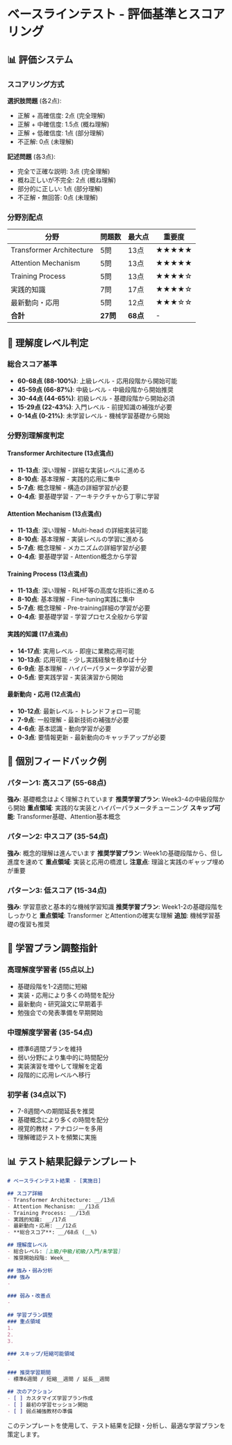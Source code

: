 # ベースラインテスト - 評価基準とスコアリング

## 📊 評価システム

### スコアリング方式

**選択肢問題** (各2点):
- 正解 + 高確信度: 2点 (完全理解)
- 正解 + 中確信度: 1.5点 (概ね理解)  
- 正解 + 低確信度: 1点 (部分理解)
- 不正解: 0点 (未理解)

**記述問題** (各3点):
- 完全で正確な説明: 3点 (完全理解)
- 概ね正しいが不完全: 2点 (概ね理解)
- 部分的に正しい: 1点 (部分理解)
- 不正解・無回答: 0点 (未理解)

### 分野別配点

| 分野 | 問題数 | 最大点 | 重要度 |
|------|--------|--------|--------|
| Transformer Architecture | 5問 | 13点 | ★★★★★ |
| Attention Mechanism | 5問 | 13点 | ★★★★★ |
| Training Process | 5問 | 13点 | ★★★★☆ |
| 実践的知識 | 7問 | 17点 | ★★★★☆ |
| 最新動向・応用 | 5問 | 12点 | ★★★☆☆ |
| **合計** | **27問** | **68点** | - |

## 🎯 理解度レベル判定

### 総合スコア基準
- **60-68点 (88-100%)**: 上級レベル - 応用段階から開始可能
- **45-59点 (66-87%)**: 中級レベル - 中級段階から開始推奨
- **30-44点 (44-65%)**: 初級レベル - 基礎段階から開始必須
- **15-29点 (22-43%)**: 入門レベル - 前提知識の補強が必要
- **0-14点 (0-21%)**: 未学習レベル - 機械学習基礎から開始

### 分野別理解度判定

#### Transformer Architecture (13点満点)
- **11-13点**: 深い理解 - 詳細な実装レベルに進める
- **8-10点**: 基本理解 - 実践的応用に集中
- **5-7点**: 概念理解 - 構造の詳細学習が必要
- **0-4点**: 要基礎学習 - アーキテクチャから丁寧に学習

#### Attention Mechanism (13点満点)
- **11-13点**: 深い理解 - Multi-head の詳細実装可能
- **8-10点**: 基本理解 - 実装レベルの学習に進める
- **5-7点**: 概念理解 - メカニズムの詳細学習が必要
- **0-4点**: 要基礎学習 - Attention概念から学習

#### Training Process (13点満点)
- **11-13点**: 深い理解 - RLHF等の高度な技術に進める
- **8-10点**: 基本理解 - Fine-tuning実践に集中
- **5-7点**: 概念理解 - Pre-training詳細の学習が必要
- **0-4点**: 要基礎学習 - 学習プロセス全般から学習

#### 実践的知識 (17点満点)
- **14-17点**: 実用レベル - 即座に業務応用可能
- **10-13点**: 応用可能 - 少し実践経験を積めば十分
- **6-9点**: 基本理解 - ハイパーパラメータ学習が必要
- **0-5点**: 要実践学習 - 実装演習から開始

#### 最新動向・応用 (12点満点)
- **10-12点**: 最新レベル - トレンドフォロー可能
- **7-9点**: 一般理解 - 最新技術の補強が必要
- **4-6点**: 基本認識 - 動向学習が必要
- **0-3点**: 要情報更新 - 最新動向のキャッチアップが必要

## 📝 個別フィードバック例

### パターン1: 高スコア (55-68点)
**強み**: 基礎概念はよく理解されています
**推奨学習プラン**: Week3-4の中級段階から開始
**重点領域**: 実践的な実装とハイパーパラメータチューニング
**スキップ可能**: Transformer基礎、Attention基本概念

### パターン2: 中スコア (35-54点)
**強み**: 概念的理解は進んでいます
**推奨学習プラン**: Week1の基礎段階から、但し進度を速めて
**重点領域**: 実装と応用の橋渡し
**注意点**: 理論と実践のギャップ埋めが重要

### パターン3: 低スコア (15-34点)
**強み**: 学習意欲と基本的な機械学習知識
**推奨学習プラン**: Week1-2の基礎段階をしっかりと
**重点領域**: Transformer とAttentionの確実な理解
**追加**: 機械学習基礎の復習も推奨

## 🎯 学習プラン調整指針

### 高理解度学習者 (55点以上)
- 基礎段階を1-2週間に短縮
- 実装・応用により多くの時間を配分
- 最新動向・研究論文に早期着手
- 勉強会での発表準備を早期開始

### 中理解度学習者 (35-54点)
- 標準6週間プランを維持
- 弱い分野により集中的に時間配分
- 実装演習を増やして理解を定着
- 段階的に応用レベルへ移行

### 初学者 (34点以下)
- 7-8週間への期間延長を推奨
- 基礎概念により多くの時間を配分
- 視覚的教材・アナロジーを多用
- 理解確認テストを頻繁に実施

## 📊 テスト結果記録テンプレート

```markdown
# ベースラインテスト結果 - [実施日]

## スコア詳細
- Transformer Architecture: __/13点
- Attention Mechanism: __/13点  
- Training Process: __/13点
- 実践的知識: __/17点
- 最新動向・応用: __/12点
- **総合スコア**: __/68点 (__%)

## 理解度レベル
- 総合レベル: [上級/中級/初級/入門/未学習]
- 推奨開始段階: Week__

## 強み・弱み分析
### 強み
- 

### 弱み・改善点
- 

## 学習プラン調整
### 重点領域
1. 
2. 
3. 

### スキップ/短縮可能領域
- 

### 推奨学習期間
- 標準6週間 / 短縮__週間 / 延長__週間

## 次のアクション
- [ ] カスタマイズ学習プラン作成
- [ ] 最初の学習セッション開始
- [ ] 弱点補強教材の準備
```

このテンプレートを使用して、テスト結果を記録・分析し、最適な学習プランを策定します。
